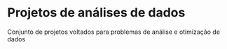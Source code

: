 # Projetos de análises de dados

Conjunto de projetos voltados para problemas de análise e otimização de dados

